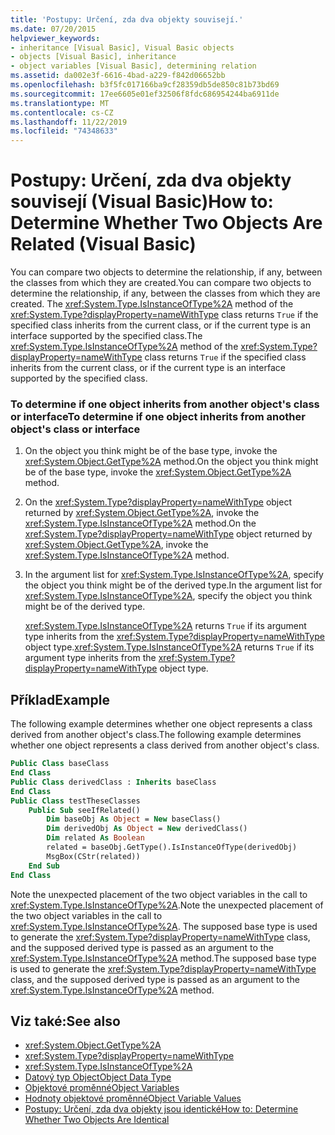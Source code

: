 ```yaml
---
title: 'Postupy: Určení, zda dva objekty souvisejí.'
ms.date: 07/20/2015
helpviewer_keywords:
- inheritance [Visual Basic], Visual Basic objects
- objects [Visual Basic], inheritance
- object variables [Visual Basic], determining relation
ms.assetid: da002e3f-6616-4bad-a229-f842d06652bb
ms.openlocfilehash: b3f5fc017166ba9cf28359db5de850c81b73bd69
ms.sourcegitcommit: 17ee6605e01ef32506f8fdc686954244ba6911de
ms.translationtype: MT
ms.contentlocale: cs-CZ
ms.lasthandoff: 11/22/2019
ms.locfileid: "74348633"
---
```

# <a name="how-to-determine-whether-two-objects-are-related-visual-basic"></a><span data-ttu-id="72c18-102">Postupy: Určení, zda dva objekty souvisejí (Visual Basic)</span><span class="sxs-lookup"><span data-stu-id="72c18-102">How to: Determine Whether Two Objects Are Related (Visual Basic)</span></span>

<span data-ttu-id="72c18-103">You can compare two objects to determine the relationship, if any, between the classes from which they are created.</span><span class="sxs-lookup"><span data-stu-id="72c18-103">You can compare two objects to determine the relationship, if any, between the classes from which they are created.</span></span> <span data-ttu-id="72c18-104">The <xref:System.Type.IsInstanceOfType%2A> method of the <xref:System.Type?displayProperty=nameWithType> class returns `True` if the specified class inherits from the current class, or if the current type is an interface supported by the specified class.</span><span class="sxs-lookup"><span data-stu-id="72c18-104">The <xref:System.Type.IsInstanceOfType%2A> method of the <xref:System.Type?displayProperty=nameWithType> class returns `True` if the specified class inherits from the current class, or if the current type is an interface supported by the specified class.</span></span>

### <a name="to-determine-if-one-object-inherits-from-another-objects-class-or-interface"></a><span data-ttu-id="72c18-105">To determine if one object inherits from another object's class or interface</span><span class="sxs-lookup"><span data-stu-id="72c18-105">To determine if one object inherits from another object's class or interface</span></span>

1. <span data-ttu-id="72c18-106">On the object you think might be of the base type, invoke the <xref:System.Object.GetType%2A> method.</span><span class="sxs-lookup"><span data-stu-id="72c18-106">On the object you think might be of the base type, invoke the <xref:System.Object.GetType%2A> method.</span></span>

2. <span data-ttu-id="72c18-107">On the <xref:System.Type?displayProperty=nameWithType> object returned by <xref:System.Object.GetType%2A>, invoke the <xref:System.Type.IsInstanceOfType%2A> method.</span><span class="sxs-lookup"><span data-stu-id="72c18-107">On the <xref:System.Type?displayProperty=nameWithType> object returned by <xref:System.Object.GetType%2A>, invoke the <xref:System.Type.IsInstanceOfType%2A> method.</span></span>

3. <span data-ttu-id="72c18-108">In the argument list for <xref:System.Type.IsInstanceOfType%2A>, specify the object you think might be of the derived type.</span><span class="sxs-lookup"><span data-stu-id="72c18-108">In the argument list for <xref:System.Type.IsInstanceOfType%2A>, specify the object you think might be of the derived type.</span></span>

    <span data-ttu-id="72c18-109"><xref:System.Type.IsInstanceOfType%2A> returns `True` if its argument type inherits from the <xref:System.Type?displayProperty=nameWithType> object type.</span><span class="sxs-lookup"><span data-stu-id="72c18-109"><xref:System.Type.IsInstanceOfType%2A> returns `True` if its argument type inherits from the <xref:System.Type?displayProperty=nameWithType> object type.</span></span>

## <a name="example"></a><span data-ttu-id="72c18-110">Příklad</span><span class="sxs-lookup"><span data-stu-id="72c18-110">Example</span></span>
 <span data-ttu-id="72c18-111">The following example determines whether one object represents a class derived from another object's class.</span><span class="sxs-lookup"><span data-stu-id="72c18-111">The following example determines whether one object represents a class derived from another object's class.</span></span>

```vb
Public Class baseClass
End Class
Public Class derivedClass : Inherits baseClass
End Class
Public Class testTheseClasses
    Public Sub seeIfRelated()
        Dim baseObj As Object = New baseClass()
        Dim derivedObj As Object = New derivedClass()
        Dim related As Boolean
        related = baseObj.GetType().IsInstanceOfType(derivedObj)
        MsgBox(CStr(related))
    End Sub
End Class
```

<span data-ttu-id="72c18-112">Note the unexpected placement of the two object variables in the call to <xref:System.Type.IsInstanceOfType%2A>.</span><span class="sxs-lookup"><span data-stu-id="72c18-112">Note the unexpected placement of the two object variables in the call to <xref:System.Type.IsInstanceOfType%2A>.</span></span> <span data-ttu-id="72c18-113">The supposed base type is used to generate the <xref:System.Type?displayProperty=nameWithType> class, and the supposed derived type is passed as an argument to the <xref:System.Type.IsInstanceOfType%2A> method.</span><span class="sxs-lookup"><span data-stu-id="72c18-113">The supposed base type is used to generate the <xref:System.Type?displayProperty=nameWithType> class, and the supposed derived type is passed as an argument to the <xref:System.Type.IsInstanceOfType%2A> method.</span></span>

## <a name="see-also"></a><span data-ttu-id="72c18-114">Viz také:</span><span class="sxs-lookup"><span data-stu-id="72c18-114">See also</span></span>

- <xref:System.Object.GetType%2A>
- <xref:System.Type?displayProperty=nameWithType>
- <xref:System.Type.IsInstanceOfType%2A>
- [<span data-ttu-id="72c18-115">Datový typ Object</span><span class="sxs-lookup"><span data-stu-id="72c18-115">Object Data Type</span></span>](../../../../visual-basic/language-reference/data-types/object-data-type.md)
- [<span data-ttu-id="72c18-116">Objektové proměnné</span><span class="sxs-lookup"><span data-stu-id="72c18-116">Object Variables</span></span>](../../../../visual-basic/programming-guide/language-features/variables/object-variables.md)
- [<span data-ttu-id="72c18-117">Hodnoty objektové proměnné</span><span class="sxs-lookup"><span data-stu-id="72c18-117">Object Variable Values</span></span>](../../../../visual-basic/programming-guide/language-features/variables/object-variable-values.md)
- [<span data-ttu-id="72c18-118">Postupy: Určení, zda dva objekty jsou identické</span><span class="sxs-lookup"><span data-stu-id="72c18-118">How to: Determine Whether Two Objects Are Identical</span></span>](../../../../visual-basic/programming-guide/language-features/variables/how-to-determine-whether-two-objects-are-identical.md)
